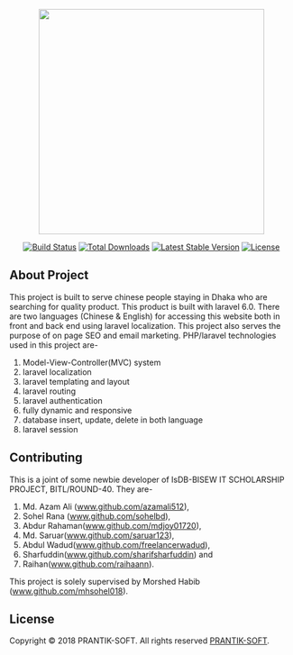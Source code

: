 <p align="center"><img src="http://eenamart.com/uploads/69007ba2dfe72755d2c463090354889f47.jpeg" width="400"></p>

<p align="center">
<a href="https://travis-ci.org/laravel/framework"><img src="https://travis-ci.org/laravel/framework.svg" alt="Build Status"></a>
<a href="https://packagist.org/packages/laravel/framework"><img src="https://poser.pugx.org/laravel/framework/d/total.svg" alt="Total Downloads"></a>
<a href="https://packagist.org/packages/laravel/framework"><img src="https://poser.pugx.org/laravel/framework/v/stable.svg" alt="Latest Stable Version"></a>
<a href="https://packagist.org/packages/laravel/framework"><img src="https://poser.pugx.org/laravel/framework/license.svg" alt="License"></a>
</p>

## About Project

This project is built to serve chinese people staying in Dhaka who are searching for quality product. This product is built with laravel 6.0. There are two languages (Chinese & English) for accessing this website both in front and back end using laravel localization. This project also serves the purpose of on page SEO and email marketing. PHP/laravel technologies used in this project are-
1. Model-View-Controller(MVC) system
2. laravel localization
3. laravel templating and layout
4. laravel routing
5. laravel authentication
6. fully dynamic and responsive
7. database insert, update, delete in both language
8. laravel session


## Contributing

This is a joint of some newbie developer of IsDB-BISEW IT SCHOLARSHIP PROJECT, BITL/ROUND-40. They are- 
1. Md. Azam Ali (www.github.com/azamali512), 
2. Sohel Rana (www.github.com/sohelbd), 
3. Abdur Rahaman(www.github.com/mdjoy01720), 
4. Md. Saruar(www.github.com/saruar123), 
5. Abdul Wadud(www.github.com/freelancerwadud), 
6. Sharfuddin(www.github.com/sharifsharfuddin) and 
7. Raihan(www.github.com/raihaann). 

This project is solely supervised by Morshed Habib (www.github.com/mhsohel018).



## License

Copyright © 2018 PRANTIK-SOFT. All rights reserved [PRANTIK-SOFT](https://prantiksoft.com).

